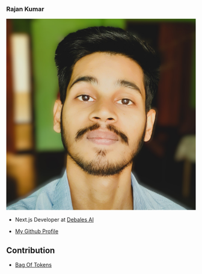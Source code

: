 ### Rajan Kumar
![Profile Picture](static/images/Rajan_Kumar.jpg)
- Next.js Developer at [Debales AI](https://debales.ai)

- [My Github Profile](https://github.com/RK-41)

## Contribution
- [Bag Of Tokens](.../C++/Bag_Of_Tokens.cpp)